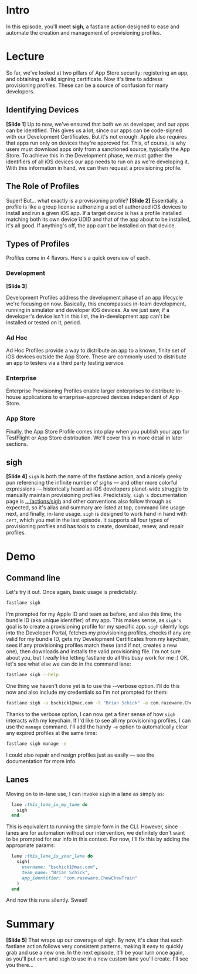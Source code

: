 # Intro
In this episode, you'll meet **sigh**, a fastlane action designed to ease and automate the creation and management of provisioning profiles. 
# Lecture
So far, we've looked at two pillars of App Store security: registering an app, and obtaining a valid signing certificate. Now it's time to address provisioning profiles. These can be a source of confusion for many developers.
## Identifying Devices
**[Slide 1]**
Up to now, we've ensured that both we as developer, and our apps can be identified. This gives us a lot, since our apps can be code-signed with our Development Certificates. But it's not enough. Apple also requires that apps run only on devices they're approved for. This, of course, is why users must download apps only from a sanctioned source, typically the App Store.
To achieve this in the Development phase, we must gather the identifiers of all iOS devices our app needs to run on as we're developing it. With this information in hand, we can then request a provisioning profile. 
## The Role of Profiles
Super! But… what exactly is a provisioning profile? 
**[Slide 2]** 
Essentially, a profile is like a group license authorizing a set of authorized iOS devices to install and run a given iOS app. If a target device is has a profile installed matching both its own device UDID and that of the app about to be installed, it's all good. If anything's off, the app can't be installed on that device. 
## Types of Profiles
 Profiles come in 4 flavors. Here's a quick overview of each.
### Development
**[Slide 3]** 
<!-- Editor: Please click to exppose matching bullet points for the next 3 profile types here (the first will display automatically). -->
Development Profiles address the development phase of an app lifecycle we're focusing on now. Basically, this encompasses in-team development, running in simulator and developer iOS devices. As we just saw, if a developer's device isn't in this list, the in-development app can't be installed or tested on it, period.
### Ad Hoc
Ad Hoc Profiles provide a way to distribute an app to a known, finite set of iOS devices outside the App Store. These are commonly used to distribute an app to testers via a third party testing service.
### Enterprise
Enterprise Provisioning Profiles enable larger enterprises to distribute in-house applications to enterprise-approved devices independent of App Store. 
### App Store
Finally, the App Store Profile comes into play when you publish your app for TestFlight or App Store distribution. We'll cover this in more detail in later sections.
## sigh
**[Slide 4]**
`sigh` is both the name of the fastlane action, and a nicely geeky pun referencing the infinite number of sighs — and other more colorful expressions — historically heard as iOS developers planet-wide struggle to manually maintain provisioning profiles.
Predictably, `sigh's` documentation page is […/actions/sigh][1] and other conventions also follow through as expected, so it's alias and summary are listed at top, command line usage next, and finally, in-lane usage.
`sigh` is designed to work hand in hand with `cert`, which you met in the last episode. It supports all four types of provisioning profiles and has tools to create, download, renew, and repair profiles. 
# Demo
## Command line
Let's try it out. Once again, basic usage is predictably:
```bash
fastlane sigh
```
I'm prompted for my Apple ID and team as before, and also this time, the bundle ID (aka unique identifier) of my app. This makes sense, as `sigh's` goal is to create a provisioning profile for my specific app. 
`sigh` silently logs into the Developer Portal, fetches my provisioning profiles, checks if any are valid for my bundle ID, gets my Development Certificates from my keychain, sees if any provisioning profiles match these (and if not, creates a new one), then downloads and installs the valid provisioning file. 
I'm not sure about you, but I *really* like letting fastlane do all this busy work for me :)
OK, let's see what else we can do in the command lane:
```bash
fastlane sigh --help
```
One thing we haven't done yet is to use the --verbose option. I'll do this now and also include my credentials so I'm not prompted for them:
```bash
fastlane sigh -u bschick1@mac.com -l "Brian Schick" -a com.razeware.ChewChewTrain --verbose
```
Thanks to the verbose option, I can now get a finer sense of how `sigh` interacts with my keychain.
If I'd like to see all my provisioning profiles, I can use the `manage` command. I'll add the handy `-e` option to automatically clear any expired profiles at the same time:
```bash
fastlane sigh manage -e
```
I could also repair and resign profiles just as easily — see the documentation for more info.
## Lanes
Moving on to in-lane use, I can invoke `sigh` in a lane as simply as:
```ruby
  lane :this_lane_is_my_lane do
    sigh
  end 
```
This is equivalent to running the simple form in the CLI. However, since lanes are for automation without our intervention, we definitely don't want to be prompted for our info in this context. For now, I'll fix this by adding the appropriate params:
```ruby
  lane :this_lane_is_your_lane do
    sigh(
      username: "bschick1@mac.com",
      team_name: "Brian Schick",
      app_identifier: "com.razeware.ChewChewTrain"
    )
  end 
```
And now this runs silently. Sweet!
# Summary
**[Slide 5]** 
That wraps up our coverage of sigh. By now, it's clear that each fastlane action follows very consistent patterns, making it easy to quickly grab and use a new one.
In the next episode, it'll be your turn once again, as you'll put `cert` and `sigh` to use in a new custom lane you'll create. I'll see you there…

[1]:	[https://docs.fastlane.tools/actions/sigh/#sigh] "…/actions/sigh"
